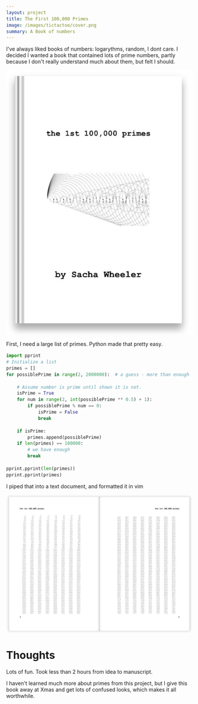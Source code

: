 ```yaml
---
layout: project
title: The First 100,000 Primes
image: /images/tictactoe/cover.png
summary: A Book of numbers
---
```


I've always liked books of numbers: logarythms, random, I dont care. I decided I wanted a book that contained lots of prime numbers, partly because I don't really understand much about them, but felt I should.

![](/images/primes/cover.png)

First, I need a large list of primes. Python made that pretty easy.
```python
import pprint
# Initialize a list
primes = []
for possiblePrime in range(2, 2000000):  # a guess - more than enough

    # Assume number is prime until shown it is not.
    isPrime = True
    for num in range(2, int(possiblePrime ** 0.5) + 1):
        if possiblePrime % num == 0:
            isPrime = False
            break

    if isPrime:
        primes.append(possiblePrime)
    if len(primes) == 100000:
        # we have enough
        break

pprint.pprint(len(primes))
pprint.pprint(primes)
```

I piped that into a text document, and formatted it in vim

![](/images/primes/pages.png)

# Thoughts
Lots of fun. Took less than 2 hours from idea to manuscript.

I haven't learned much more about primes from this project, but I give this book away at Xmas and get lots of confused looks, which makes it all worthwhile.
